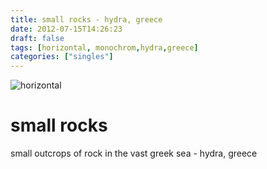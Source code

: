 ```yaml
---
title: small rocks - hydra, greece
date: 2012-07-15T14:26:23
draft: false
tags: [horizontal, monochrom,hydra,greece]
categories: ["singles"]
---
```

![horizontal](/p/sbr-20120715-0370.jpg)
<!--more-->
# small rocks
small outcrops of rock in the vast greek sea - hydra, greece
